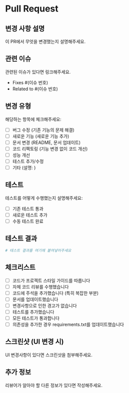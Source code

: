 # Pull Request

## 변경 사항 설명
이 PR에서 무엇을 변경했는지 설명해주세요.

## 관련 이슈
관련된 이슈가 있다면 링크해주세요.
- Fixes #(이슈 번호)
- Related to #(이슈 번호)

## 변경 유형
해당하는 항목에 체크해주세요:
- [ ] 버그 수정 (기존 기능의 문제 해결)
- [ ] 새로운 기능 (새로운 기능 추가)
- [ ] 문서 변경 (README, 문서 업데이트)
- [ ] 코드 리팩토링 (기능 변경 없이 코드 개선)
- [ ] 성능 개선
- [ ] 테스트 추가/수정
- [ ] 기타 (설명: )

## 테스트
테스트를 어떻게 수행했는지 설명해주세요:
- [ ] 기존 테스트 통과
- [ ] 새로운 테스트 추가
- [ ] 수동 테스트 완료

## 테스트 결과
```bash
# 테스트 결과를 여기에 붙여넣어주세요
```

## 체크리스트
- [ ] 코드가 프로젝트 스타일 가이드를 따릅니다
- [ ] 자체 코드 리뷰를 수행했습니다
- [ ] 코드에 주석을 추가했습니다 (특히 복잡한 부분)
- [ ] 문서를 업데이트했습니다
- [ ] 변경사항으로 인한 경고가 없습니다
- [ ] 테스트를 추가했습니다
- [ ] 모든 테스트가 통과합니다
- [ ] 의존성을 추가한 경우 requirements.txt를 업데이트했습니다

## 스크린샷 (UI 변경 시)
UI 변경사항이 있다면 스크린샷을 첨부해주세요.

## 추가 정보
리뷰어가 알아야 할 다른 정보가 있다면 작성해주세요.


